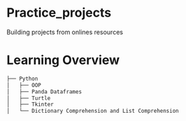 # Practice_projects
Building projects from onlines resources

# Learning Overview
```bash
├── Python
│   ├── OOP
│   ├── Panda Dataframes
│   ├── Turtle
│   ├── Tkinter
│   └── Dictionary Comprehension and List Comprehension
````
